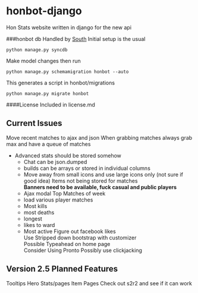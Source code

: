 honbot-django
=============
Hon Stats website written in django for the new api

###honbot db
Handled by [South](http://south.aeracode.org/)
Initial setup is the usual  

    python manage.py syncdb

Make model changes then run  

    python manage.py schemamigration honbot --auto

This generates a script in honbot/migrations  

    python manage.py migrate honbot 

####License
Included in license.md

Current Issues
-------
Move recent matches to ajax and json
When grabbing matches always grab max and have a queue of matches
* Advanced stats should be stored somehow  
    * Chat can be json.dumped
    * builds can be arrays or stored in individual columns
    * Move away from small icons and use large icons only (not sure if good idea)
Items not being stored for matches  
__Banners need to be available, fuck casual and public players__  
    * Ajax modal
Top Matches of week  
    * load various player matches
    * Most kills
    * most deaths
    * longest
    * likes to ward
    * Most active
Figure out facebook likes  
Use Stripped down bootstrap with customizer  
Possible Typeahead on home page  
Consider Using Pronto
Possibly use clickjacking

Version 2.5 Planned Features
---------------------------
Tooltips
Hero Stats/pages
Item Pages
Check out s2r2 and see if it can work
